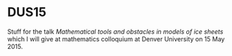 DUS15
=====

Stuff for the talk _Mathematical tools and obstacles in models of ice sheets_ which I will give at mathematics colloquium at Denver University on 15 May 2015.

